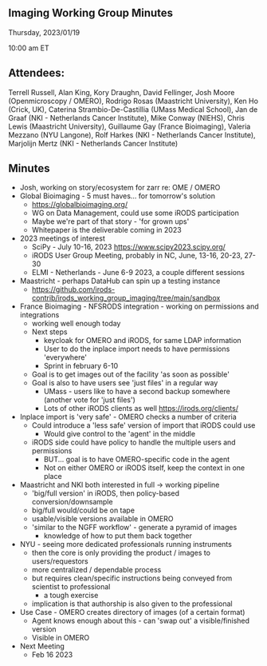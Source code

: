 ## Imaging Working Group Minutes

Thursday, 2023/01/19

10:00 am ET

## Attendees:

Terrell Russell, Alan King, Kory Draughn, David Fellinger, Josh Moore (Openmicroscopy / OMERO), Rodrigo Rosas (Maastricht University), Ken Ho (Crick, UK), Caterina Strambio-De-Castillia (UMass Medical School), Jan de Graaf (NKI - Netherlands Cancer Institute), Mike Conway (NIEHS), Chris Lewis (Maastricht University), Guillaume Gay (France Bioimaging), Valeria Mezzano (NYU Langone), Rolf Harkes (NKI - Netherlands Cancer Institute), Marjolijn Mertz (NKI - Netherlands Cancer Institute)

## Minutes

 - Josh, working on story/ecosystem for zarr re: OME / OMERO
 - Global Bioimaging - 5 must haves… for tomorrow's solution
   - https://globalbioimaging.org/ 
   - WG on Data Management, could use some iRODS participation
   - Maybe we're part of that story - 'for grown ups'
   - Whitepaper is the deliverable coming in 2023
 - 2023 meetings of interest
   - SciPy - July 10-16, 2023 https://www.scipy2023.scipy.org/ 
   - iRODS User Group Meeting, probably in NC, June, 13-16, 20-23, 27-30
   - ELMI - Netherlands - June 6-9 2023, a couple different sessions
 - Maastricht - perhaps DataHub can spin up a testing instance
   - https://github.com/irods-contrib/irods_working_group_imaging/tree/main/sandbox 
 - France Bioimaging - NFSRODS integration - working on permissions and integrations
   - working well enough today
   - Next steps
     - keycloak for OMERO and iRODS, for same LDAP information
     - User to do the inplace import needs to have permissions 'everywhere'
     - Sprint in february 6-10
   - Goal is to get images out of the facility 'as soon as possible'
   - Goal is also to have users see 'just files' in a regular way
     - UMass - users like to have a second backup somewhere (another vote for 'just files')
     - Lots of other iRODS clients as well https://irods.org/clients/ 
 - Inplace import is 'very safe' - OMERO checks a number of criteria
   - Could introduce a 'less safe' version of import that iRODS could use
     - Would give control to the 'agent' in the middle
   - iRODS side could have policy to handle the multiple users and permissions
     - BUT... goal is to have OMERO-specific code in the agent
     - Not on either OMERO or iRODS itself, keep the context in one place
 - Maastricht and NKI both interested in full -> working pipeline
   - 'big/full version' in iRODS, then policy-based conversion/downsample
   - big/full would/could be on tape
   - usable/visible versions available in OMERO
   - 'similar to the NGFF workflow' - generate a pyramid of images
     - knowledge of how to put them back together
 - NYU - seeing more dedicated professionals running instruments
   - then the core is only providing the product / images to users/requestors
   - more centralized / dependable process
   - but requires clean/specific instructions being conveyed from scientist to professional
     - a tough exercise
   - implication is that authorship is also given to the professional
 - Use Case - OMERO creates directory of images (of a certain format)
   - Agent knows enough about this - can 'swap out' a visible/finished version
   - Visible in OMERO
 - Next Meeting
   - Feb 16 2023


